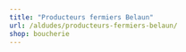 ```yaml
---
title: "Producteurs fermiers Belaun"
url: /aldudes/producteurs-fermiers-belaun/
shop: boucherie
---
```

